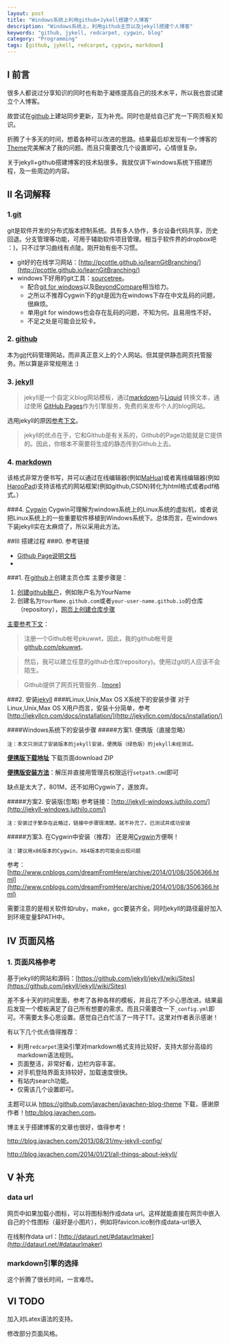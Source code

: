 ```yaml
---
layout: post
title: "Windows系统上利用github+Jykell搭建个人博客"
description: "Windows系统上，利用github主页以及jekyll搭建个人博客"
keywords: "github, jykell, redcarpet, cygwin, blog"
category: "Programming"
tags: [github, jykell, redcarpet, cygwin, markdown]
---
```


## I 前言
很多人都说过分享知识的同时也有助于凝练提高自己的技术水平，所以我也尝试建立个人博客。

故尝试在[github](https://github.com/)上建站同步更新，互为补充。同时也是给自己扩充一下网页相关知识。

折腾了十多天的时间，想着各种可以改进的思路。结果最后却发现有一个博客的[Theme](https://github.com/javachen/javachen-blog-theme)完美解决了我的问题。而且只需要改几个设置即可。心情很复杂。

关于jekyll+github搭建博客的技术贴很多。我就仅讲下windows系统下搭建历程，及一些周边的内容。

## II 名词解释

### 1.[git](http://www.git-scm.com/)
git是软件开发的分布式版本控制系统。具有多人协作，多台设备代码共享，历史回退。分支管理等功能，可用于辅助软件项目管理。相当于软件界的dropbox吧 ：)，只不过学习曲线有点陡。刚开始有些不习惯。

* git好的在线学习网站：[http://pcottle.github.io/learnGitBranching/](http://pcottle.github.io/learnGitBranching/)
* windows下好用的git工具：[sourcetree](http://www.sourcetreeapp.com/)。
    * 配合[git for windows](http://msysgit.github.io/)以及[BeyondCompare](http://www.scootersoftware.com/)相当给力。
    * 之所以不推荐Cygwin下的git是因为在windows下存在中文乱码的问题，很麻烦。
    * 单用git for windows也会存在乱码的问题，不知为何。且易用性不好。
    * 不足之处是可能会比较卡。

### 2. [github](https://github.com/)

本为[git](http://git-scm.com/)代码管理网站，而非真正意义上的个人网站。但其提供静态网页托管服务。所以算是非常规用法 :)

### 3. [jekyll](http://jekyllcn.com/)

>jekyll是一个自定义blog网站模板，通过[markdown](http://wowubuntu.com/markdown/)与[Liquid](https://docs.shopify.com/themes/liquid-documentation/basics) 转换文本，通过使用 [GitHub Pages](https://pages.github.com/)作为引擎服务，免费的来发布个人的blog网站。

选用jekyll的原因[参考下文](http://www.pkuwwt.tk/linux/2013-11-29-build-a-github-website/)。

>jekyll的优点在于，它和Github是有关系的，Github的Page功能就是它提供的。因此，你根本不需要将生成的静态传到Github上去。

### 4. [markdown](http://wowubuntu.com/markdown/)

该格式非常方便书写，并可以通过在线编辑器(例如[MaHua](http://mahua.jser.me/))或者离线编辑器(例如[HarooPad](http://pad.haroopress.com/user.html#download))支持该格式的网站框架(例如github,CSDN)转化为html格式或者pdf格式。）


###4. [Cygwin](https://cygwin.com/)
Cygwin可理解为windows系统上的Linux系统的虚拟机，或者说把Linux系统上的一些重要软件移植到Windows系统下。总体而言，在windows下装jekyll实在太麻烦了，所以采用此方法。


##III 搭建过程
###0. 参考链接
- [Github Page说明文档](https://pages.github.com/)
-

###1. 在[github](https://github.com/)上创建主页仓库
主要步骤是：

1. [创建github账户](https://github.com/join)，例如账户名为YourName
2. 创建名为`YourName.github.com`或者`your-user-name.github.io`的仓库（repository），[网页上创建仓库步骤](https://help.github.com/articles/create-a-repo/)

[主要参考下文](http://www.pkuwwt.tk/linux/2013-11-29-build-a-github-website/)：

>注册一个Github帐号pkuwwt，因此，我的github帐号是
[github.com/pkuwwt](https://github.com/pkuwwt)。

>然后，我可以建立任意的github仓库(repository)。使用过git的人应该不会陌生。

>Github提供了网页托管服务...[[more]](http://www.pkuwwt.tk/linux/2013-11-29-build-a-github-website/)

###2. 安装[jekyll](http://jekyllcn.com/)
####Linux,Unix,Max OS X系统下的安装步骤
对于Linux,Unix,Max OS X用户而言，安装十分简单，参考[http://jekyllcn.com/docs/installation/](http://jekyllcn.com/docs/installation/)

####Windows系统下的安装步骤
#####方案1. 便携版（直接忽略）

`注：本文只测试了安装版本的jekyll安装，便携版（绿色版）的jekyll未经测试。`

**[便携版下载地址](https://github.com/madhur/PortableJekyll)**
下载页面download ZIP

**[便携版安装方法](https://github.com/madhur/PortableJekyll/wiki)**：解压并直接用管理员权限运行`setpath.cmd`即可

缺点是太大了，801M，还不如用Cygwin了，遂放弃。

#####方案2. 安装版(忽略)
参考链接：[http://jekyll-windows.juthilo.com/](http://jekyll-windows.juthilo.com/)

`注：安装过于繁杂在此略过，链接中步骤很清楚。就不补充了。已测试并成功安装`

#####方案3. 在Cygwin中安装（推荐）
还是用[Cygwin](https://cygwin.com/)方便啊！

`注：建议用x86版本的Cygwin，X64版本的可能会出现问题`

参考：[http://www.cnblogs.com/dreamFromHere/archive/2014/01/08/3506366.html](http://www.cnblogs.com/dreamFromHere/archive/2014/01/08/3506366.html)

需要注意的是相关软件如ruby，make，gcc要装齐全。同时jekyll的路径最好加入到环境变量$PATH中。

## IV 页面风格

### 1. 页面风格参考

基于jekyll的网站和源码：[https://github.com/jekyll/jekyll/wiki/Sites](https://github.com/jekyll/jekyll/wiki/Sites)


差不多十天的时间里面，参考了各种各样的模板，并且花了不少心思改进。结果最后发现一个模板满足了自己所有想要的需求。而且只需要改一下`_config.yml`即可。不需要太多心思设置。感觉自己白忙活了一阵子TT。这里对作者表示感谢！

有以下几个优点值得推荐：

* 利用`redcarpet`渲染引擎对markdown格式支持比较好，支持大部分高级的markdown语法规则。
* 页面整洁，非常好看，边栏内容丰富。
* 对手机登陆界面支持较好，加载速度很快。
* 有站内search功能。
* 仅需该几个设置即可。

主题可以从 <https://github.com/javachen/javachen-blog-theme> 下载，感谢原作者！[http:/blog.javachen.com](http://blog.javachen.com)。

博主关于搭建博客的文章也很好，值得参考！

<http://blog.javachen.com/2013/08/31/my-jekyll-config/>

<http://blog.javachen.com/2014/01/21/all-things-about-jekyll/>

## V 补充

### data url

网页中如果加载小图标，可以将图标制作成data url。这样就能直接在网页中嵌入自己的个性图标（最好是小图片），例如将favicon.ico制作成data-url嵌入

在线制作data url：[http://dataurl.net/#dataurlmaker](http://dataurl.net/#dataurlmaker)

### markdown引擎的选择

这个折腾了很长时间，一言难尽。


## VI TODO

加入对Latex语法的支持。

修改部分页面风格。
